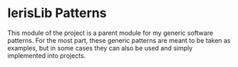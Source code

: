 # IerisLib Patterns
This module of the project is a parent module for my generic software patterns.
For the most part, these generic patterns are meant to be taken as examples, but
in some cases they can also be used and simply implemented into projects.